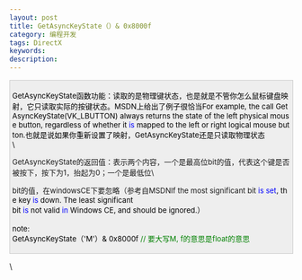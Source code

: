```yaml
---
layout: post
title: GetAsyncKeyState（）& 0x8000f 
category: 编程开发
tags: DirectX
keywords: 
description: 
---
```


<span style="color:#38761d;"> </span>

<div
style="border-bottom:#cccccc 1px solid;border-left:#cccccc 1px solid;padding-bottom:4px;background-color:#eeeeee;padding-left:4px;width:98%;padding-right:5px;font-size:13px;word-break:break-all;border-top:#cccccc 1px solid;border-right:#cccccc 1px solid;padding-top:4px;">

<span
style="color:#000000;">GetAsyncKeyState函数功能：读取的是物理键状态，也是就是不管你怎么鼠标键盘映射，它只读取实际的按键状态。MSDN上给出了例子很恰当For example, the call GetAsyncKeyState(VK\_LBUTTON) always returns the state of the left physical mouse button, regardless of whether it </span><span
style="color:#0000ff;">is</span><span
style="color:#000000;"> mapped to the left or right logical mouse button.也就是说如果你重新设置了映射，GetAsyncKeyState还是只读取物理状态\
\

GetAsyncKeyState的返回值：表示两个内容，一个是最高位bit的值，代表这个键是否被按下，按下为1，抬起为0；一个是最低位\

bit的值，在windowsCE下要忽略（参考自MSDNIf the most significant bit </span><span
style="color:#0000ff;">is</span><span
style="color:#000000;"> </span><span
style="color:#0000ff;">set</span><span
style="color:#000000;">, the key </span><span
style="color:#0000ff;">is</span><span
style="color:#000000;"> down. The least significant\
 bit </span><span style="color:#0000ff;">is</span><span
style="color:#000000;"> not valid </span><span
style="color:#0000ff;">in</span><span
style="color:#000000;"> Windows CE, and should be ignored.）\
  \
 note:\
 GetAsyncKeyState（</span><span style="color:#000000;">'</span><span
style="color:#000000;">M</span><span
style="color:#000000;">'</span><span
style="color:#000000;">）</span><span
style="color:#000000;">&</span><span
style="color:#000000;"> </span><span
style="color:#000000;">0x8000f</span><span
style="color:#000000;"> </span><span
style="color:#008000;">//</span><span
style="color:#008000;"> 要大写M, f的意思是float的意思</span>

</div>

\







